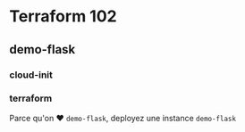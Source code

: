 # Terraform 102

## demo-flask
### cloud-init

### terraform
Parce qu'on ♥ `demo-flask`, deployez une instance `demo-flask`
